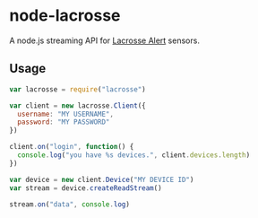 node-lacrosse
=============

A node.js streaming API for [Lacrosse Alert](http://www.lacrossetechnology.com/alerts/) sensors.

Usage
-----

```javascript
var lacrosse = require("lacrosse")

var client = new lacrosse.Client({
  username: "MY USERNAME",
  password: "MY PASSWORD"
})

client.on("login", function() {
  console.log("you have %s devices.", client.devices.length)
})

var device = new client.Device("MY DEVICE ID")
var stream = device.createReadStream()

stream.on("data", console.log)
```